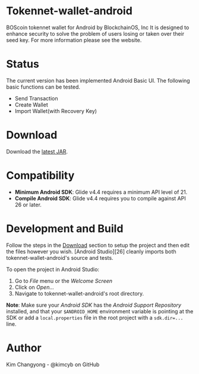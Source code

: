 # Tokennet-wallet-android
BOScoin tokennet wallet for Android by BlockchainOS, Inc
It is designed to enhance security to solve the problem of users losing or taken over their seed key.
For more information please see the website.

# Status
The current version has been implemented Android Basic UI.
The following basic functions can be tested.
- Send Transaction
- Create Wallet
- Import Wallet(with Recovery Key)

# Download
Download the [latest JAR](https://github.com/kimcyb/java-bostokennet-sdk/releases).

# Compatibility
* **Minimum Android SDK**: Glide v4.4 requires a minimum API level of 21.
* **Compile Android SDK**: Glide v4.4 requires you to compile against API 26 or later.

# Development and Build
Follow the steps in the [Download](#Download) section to setup the project and then edit the files however you wish.
[Android Studio][26] cleanly imports both tokennet-wallet-android's source and tests.

To open the project in Android Studio:

1. Go to *File* menu or the *Welcome Screen*
2. Click on *Open...*
3. Navigate to tokennet-wallet-android's root directory.

**Note**: Make sure your *Android SDK* has the *Android Support Repository* installed, and that your `$ANDROID_HOME` environment
variable is pointing at the SDK or add a `local.properties` file in the root project with a `sdk.dir=...` line.

# Author
Kim Changyong - @kimcyb on GitHub

